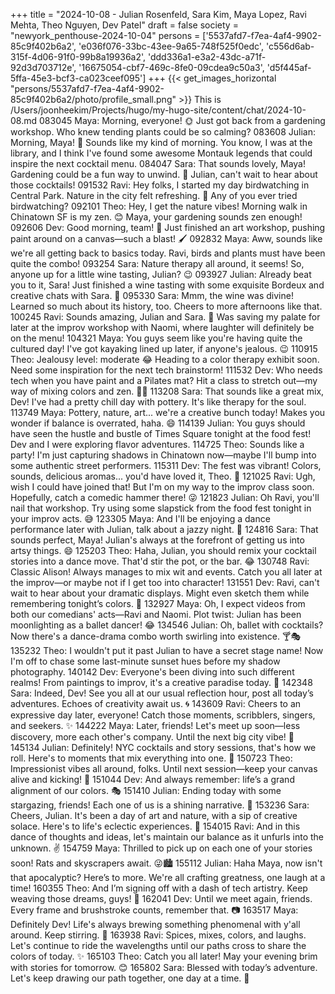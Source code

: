 +++
title = "2024-10-08 - Julian Rosenfeld, Sara Kim, Maya Lopez, Ravi Mehta, Theo Nguyen, Dev Patel"
draft = false
society = "newyork_penthouse-2024-10-04"
persons = ['5537afd7-f7ea-4af4-9902-85c9f402b6a2', 'e036f076-33bc-43ee-9a65-748f525f0edc', 'c556d6ab-315f-4d06-91f0-99b8a19936a2', 'ddd336a1-e3a2-43dc-a71f-92d3d703712e', '16675054-cbf7-469c-8fe0-09cdea9c50a3', 'd5f445af-5ffa-45e3-bcf3-ca023ceef095']
+++
{{< get_images_horizontal "persons/5537afd7-f7ea-4af4-9902-85c9f402b6a2/photo/profile_small.png" >}}
This is /Users/joonheekim/Projects/hugo/my-hugo-site/content/chat/2024-10-08.md
083045 Maya: Morning, everyone! 🌞 Just got back from a gardening workshop. Who knew tending plants could be so calming?
083608 Julian: Morning, Maya! 🌿 Sounds like my kind of morning. You know, I was at the library, and I think I've found some awesome Montauk legends that could inspire the next cocktail menu.
084047 Sara: That sounds lovely, Maya! Gardening could be a fun way to unwind. 🌱 Julian, can't wait to hear about those cocktails!
091532 Ravi: Hey folks, I started my day birdwatching in Central Park. Nature in the city felt refreshing. 🦜 Any of you ever tried birdwatching?
092101 Theo: Hey, I get the nature vibes! Morning walk in Chinatown SF is my zen. 😊 Maya, your gardening sounds zen enough!
092606 Dev: Good morning, team! 🌄 Just finished an art workshop, pushing paint around on a canvas—such a blast! 🖌️
092832 Maya: Aww, sounds like we're all getting back to basics today. Ravi, birds and plants must have been quite the combo!
093254 Sara: Nature therapy all around, it seems! So, anyone up for a little wine tasting, Julian? 😉
093927 Julian: Already beat you to it, Sara! Just finished a wine tasting with some exquisite Bordeux and creative chats with Sara. 🍷
095330 Sara: Mmm, the wine was divine! Learned so much about its history, too. Cheers to more afternoons like that.
100245 Ravi: Sounds amazing, Julian and Sara. 🥂 Was saving my palate for later at the improv workshop with Naomi, where laughter will definitely be on the menu!
104321 Maya: You guys seem like you're having quite the cultured day! I've got kayaking lined up later, if anyone's jealous. 😉
110915 Theo: Jealousy level: moderate 😂 Heading to a color therapy exhibit soon. Need some inspiration for the next tech brainstorm!
111532 Dev: Who needs tech when you have paint and a Pilates mat? Hit a class to stretch out—my way of mixing colors and zen. 🧘‍♂️
113208 Sara: That sounds like a great mix, Dev! I've had a pretty chill day with pottery. It's like therapy for the soul.
113749 Maya: Pottery, nature, art... we're a creative bunch today! Makes you wonder if balance is overrated, haha. 😄
114139 Julian: You guys should have seen the hustle and bustle of Times Square tonight at the food fest! Dev and I were exploring flavor adventures.
114725 Theo: Sounds like a party! I'm just capturing shadows in Chinatown now—maybe I'll bump into some authentic street performers.
115311 Dev: The fest was vibrant! Colors, sounds, delicious aromas... you'd have loved it, Theo. 📸
121025 Ravi: Ugh, wish I could have joined that! But I'm on my way to the improv class soon. Hopefully, catch a comedic hammer there! 😜
121823 Julian: Oh Ravi, you'll nail that workshop. Try using some slapstick from the food fest tonight in your improv acts. 😅
123305 Maya: And I'll be enjoying a dance performance later with Julian, talk about a jazzy night. 💃
124816 Sara: That sounds perfect, Maya! Julian's always at the forefront of getting us into artsy things. 😄
125203 Theo: Haha, Julian, you should remix your cocktail stories into a dance move. That'd stir the pot, or the bar. 😂
130748 Ravi: Classic Alison! Always manages to mix wit and events. Catch you all later at the improv—or maybe not if I get too into character!
131551 Dev: Ravi, can't wait to hear about your dramatic displays. Might even sketch them while remembering tonight’s colors. 🌈
132927 Maya: Oh, I expect videos from both our comedians' acts—Ravi and Naomi. Plot twist: Julian has been moonlighting as a ballet dancer! 😂
134546 Julian: Oh, ballet with cocktails? Now there's a dance-drama combo worth swirling into existence. 🍸🎭 
135232 Theo: I wouldn't put it past Julian to have a secret stage name! Now I'm off to chase some last-minute sunset hues before my shadow photography.
140142 Dev: Everyone's been diving into such different realms! From paintings to improv, it's a creative paradise today. 🎨
142348 Sara: Indeed, Dev! See you all at our usual reflection hour, post all today’s adventures. Echoes of creativity await us. 🌀
143609 Ravi: Cheers to an expressive day later, everyone! Catch those moments, scribblers, singers, and seekers. ✨
144222 Maya: Later, friends! Let's meet up soon—less discovery, more each other's company. Until the next big city vibe! 🌆
145134 Julian: Definitely! NYC cocktails and story sessions, that's how we roll. Here's to moments that mix everything into one. 🍹
150723 Theo: Impressionist vibes all around, folks. Until next session—keep your canvas alive and kicking! 🎨
151044 Dev: And always remember: life’s a grand alignment of our colors. 🎭
151410 Julian: Ending today with some stargazing, friends! Each one of us is a shining narrative. 🌟
153236 Sara: Cheers, Julian. It's been a day of art and nature, with a sip of creative solace. Here's to life's eclectic experiences. 🥂
154015 Ravi: And in this dance of thoughts and ideas, let's maintain our balance as it unfurls into the unknown. ✌️
154759 Maya: Thrilled to pick up on each one of your stories soon! Rats and skyscrapers await. 😜🏙️
155112 Julian: Haha Maya, now isn't that apocalyptic? Here’s to more. We're all crafting greatness, one laugh at a time! 
160355 Theo: And I’m signing off with a dash of tech artistry. Keep weaving those dreams, guys! 🧵
162041 Dev: Until we meet again, friends. Every frame and brushstroke counts, remember that. 📷
163517 Maya: Definitely Dev! Life's always brewing something phenomenal with y'all around. Keep stirring. 🍵
163938 Ravi: Spices, mixes, colors, and laughs. Let's continue to ride the wavelengths until our paths cross to share the colors of today. ✨
165103 Theo: Catch you all later! May your evening brim with stories for tomorrow. 😊
165802 Sara: Blessed with today’s adventure. Let's keep drawing our path together, one day at a time. 💖
